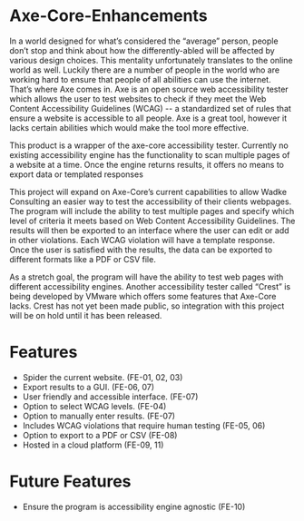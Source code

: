 # Axe-Core-Enhancements

In a world designed for what’s considered the “average” person, people don’t stop and think about how the differently-abled will be affected by various design choices. This mentality unfortunately translates to the online world as well. Luckily there are a number of people in the world who are working hard to ensure that people of all abilities can use the internet. That’s where Axe comes in. Axe is an open source web accessibility tester which allows the user to test websites to check if they meet the Web Content Accessibility Guidelines (WCAG) -- a standardized set of rules that ensure a website is accessible to all people. Axe is a great tool, however it lacks certain abilities which would make the tool more effective.

This product is a wrapper of the axe-core accessibility tester. Currently no existing accessibility engine has the functionality to scan multiple pages of a website at a time. Once the engine returns results, it offers no means to export data or templated responses 

This project will expand on Axe-Core’s current capabilities to allow Wadke Consulting an easier way to test the accessibility of their clients webpages. The program will include the ability to test multiple pages and specify which level of criteria it meets based on Web Content Accessibility Guidelines. The results will then be exported to an interface where the user can edit or add in other violations. Each WCAG violation will have a template response. Once the user is satisfied with the results, the data can be exported to different formats like a PDF or CSV file.

As a stretch goal, the program will have the ability to test web pages with different accessibility engines. Another accessibility tester called “Crest” is being developed by VMware which offers some features that Axe-Core lacks. Crest has not yet been made public, so integration with this project will be on hold until it has been released.


# Features
* Spider the current website. (FE-01, 02, 03) 
* Export results to a GUI. (FE-06, 07)
* User friendly and accessible interface. (FE-07)
* Option to select WCAG levels. (FE-04)
* Option to manually enter results. (FE-07)
* Includes WCAG violations that require human testing (FE-05, 06)
* Option to export to a PDF or CSV (FE-08)
* Hosted in a cloud platform (FE-09, 11)

# Future Features
* Ensure the program is accessibility engine agnostic (FE-10)
